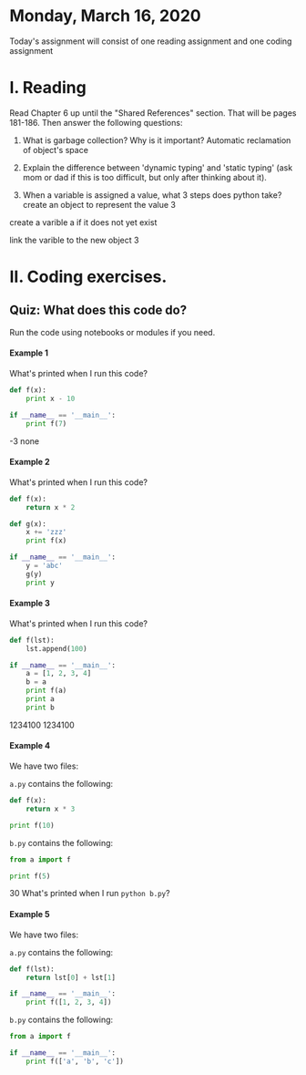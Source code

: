 #
# Monday, March 16, 2020


Today's assignment will consist of one reading assignment and one coding assignment

# I. Reading
Read Chapter 6 up until the "Shared References" section. That will be pages 181-186.
Then answer the following questions:
1. What is garbage collection? Why is it important?
Automatic reclamation of object's space
2. Explain the difference between 'dynamic typing' and 'static typing'
(ask mom or dad if this is too difficult, but only after thinking about it).

3. When a variable is assigned a value, what 3 steps does python take?
create an object to represent the value 3

create a varible a if it does not yet exist

link the varible to the new object 3
# II. Coding exercises.

## Quiz: What does this code do?
Run the code using notebooks or modules if you need.

#### Example 1

What's printed when I run this code?

```python
def f(x):
    print x - 10

if __name__ == '__main__':
    print f(7)
```
-3
none
#### Example 2

What's printed when I run this code?

```python
def f(x):
    return x * 2

def g(x):
    x += 'zzz'
    print f(x)

if __name__ == '__main__':
    y = 'abc'
    g(y)
    print y
```

#### Example 3

What's printed when I run this code?

```python
def f(lst):
    lst.append(100)

if __name__ == '__main__':
    a = [1, 2, 3, 4]
    b = a
    print f(a)
    print a
    print b
```
1234100
1234100
#### Example 4

We have two files:

`a.py` contains the following:

```python
def f(x):
    return x * 3

print f(10)
```

`b.py` contains the following:

```python
from a import f

print f(5)
```
30
What's printed when I run `python b.py`?

#### Example 5

We have two files:

`a.py` contains the following:

```python
def f(lst):
    return lst[0] + lst[1]

if __name__ == '__main__':
    print f([1, 2, 3, 4])
```

`b.py` contains the following:

```python
from a import f

if __name__ == '__main__':
    print f(['a', 'b', 'c'])
```
